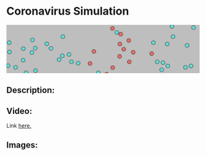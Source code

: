 # Coronavirus Simulation

![](IMG1.png)

## Description:

## Video:

Link [here.](https://youtu.be/CkLPHmC3wF0)

## Images:

